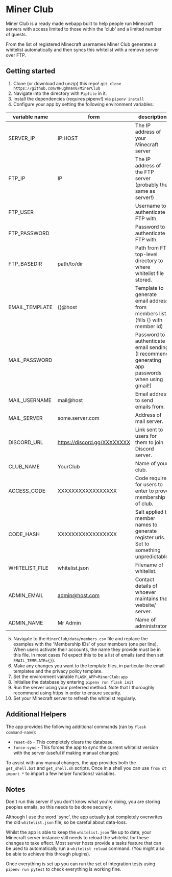 # Miner Club

Miner Club is a ready made webapp built to help people run Minecraft servers with access limited to those within the 'club'
and a limited number of guests.

From the list of registered Minecraft usernames Miner Club generates a whitelist automatically and then syncs this
whitelist with a remove server over FTP.

## Getting started

1. Clone (or download and unzip) this repo! `git clone https://github.com/0Hughman0/MinerClub`
2. Navigate into the directory with `Pipfile` in it.
3. Install the dependencies (requires pipenv!) via `pipenv install`
4. Configure your app by setting the following environment variables:

| variable name  | form                        | description                                                                                     |
|----------------|-----------------------------|-------------------------------------------------------------------------------------------------|
| SERVER_IP      | IP:HOST                     | The IP address of your Minecraft server                                                         |
| FTP_IP         | IP                          | The IP address of the FTP server (probably the same as server!)                                 |
| FTP_USER       |                             | Username to authenticate FTP with.                                                              |
| FTP_PASSWORD   |                             | Password to authenticate FTP with.                                                              |
| FTP_BASEDIR    | path/to/dir                 | Path from FTP top-level directory to where whitelist file stored.                               |
| EMAIL_TEMPLATE | {}@host                     | Template to generate email address from members list. (fills {} with member id)                 |
| MAIL_PASSWORD  |                             | Password to authenticate email sending (I recommend generating app passwords when using gmail!) |
| MAIL_USERNAME  | mail@host                   | Email address to send emails from.                                                              |
| MAIL_SERVER    | some.server.com             | Address of mail server.                                                                         |
| DISCORD_URL    | https://discord.gg/XXXXXXXX | Link sent to users for them to join Discord server.                                             |
| CLUB_NAME      | YourClub                    | Name of your club.                                                                              |
| ACCESS_CODE    | XXXXXXXXXXXXXXXXX           | Code required for users to enter to prove membership of club.                                   |
| CODE_HASH      | XXXXXXXXXXXXXXXXX           | Salt applied to member names to generate register urls. Set to something unpredictable.         |
| WHITELIST_FILE | whitelist.json              | Filename of whitelist.                                                                          |
| ADMIN_EMAIL    | admin@host.com              | Contact details of whoever maintains the website/ server.                                       |
| ADMIN_NAME     | Mr Admin                    | Name of administrator.                                                                          |

5. Navigate to the `MinerClub/data/members.csv` file and replace the examples with the 'Membership IDs' of your members
(one per line). When users activate their accounts, the name they provide must be in this file. In most cases I'd expect
this to be a list of emails (and then set `EMAIL_TEMPLATE={}`).
6. Make any changes you want to the template files, in particular the email templates and the privacy policy template.
7. Set the environment vairable `FLASK_APP=MinerClub:app`
8. Initialise the database by entering `pipenv run flask init`
8. Run the server using your preferred method. Note that I thoroughly recommend using https in order to ensure security.
9. Set your Minecraft server to refresh the whitelist regularly.

## Additional Helpers

The app provides the following additional commands (ran by `flask command-name`):

* `reset-db` - This completely clears the database.
* `force-sync` - This forces the app to sync the current whitelist version with the server (useful if making manual changes)

To assist with any manual changes, the app provides both the `get_shell.bat` and `get_shell.sh` scripts. Once in a shell
you can use `from st import *` to import a few helper functions/ variables.

## Notes

Don't run this server if you don't know what you're doing, you are storing peoples emails, so this needs to be done
securely.

Although I use the word 'sync', the app actually just completely overwrites the old `whitelist.json` file, so be careful
about data-loss.

Whilst the app is able to keep the `whitelist.json` file up to date, your Minecraft server instance still needs to
reload the whitelist for these changes to take effect. Most server hosts provide a tasks feature that can be used to
automatically run a `whitelist reload` command. (You might also be able to achieve this through plugins).

Once everything is set up you can run the set of integration tests using `pipenv run pytest` to check everything is
working fine.
